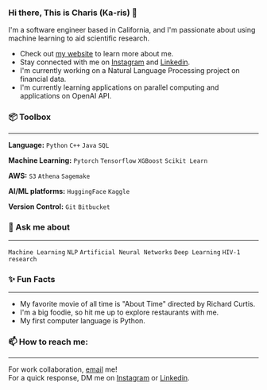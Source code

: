 ### Hi there, This is Charis (Ka-ris) 👋

I'm a software engineer based in California, and I'm passionate about using machine learning to aid scientific research.

- Check out [my website](https://charisliao.github.io/) to learn more about me.
- Stay connected with me on [Instagram](https://www.instagram.com/charisliao/) and [Linkedin](https://www.linkedin.com/in/charisliao/).
- I'm currently working on a Natural Language Processing project on financial data.
- I'm currently learning applications on parallel computing and applications on OpenAI API.

### 📦 Toolbox
----------------------------------------------------------------------------    
**Language:** `Python` `C++` `Java` `SQL`     
    
**Machine Learning:** `Pytorch` `Tensorflow` `XGBoost` `Scikit Learn`     
    
**AWS:** `S3` `Athena` `Sagemake`    
    
**AI/ML platforms:** `HuggingFace` `Kaggle` 

**Version Control:** `Git` `Bitbucket`    
    

### 💬 Ask me about 
---------------------------------------------------------------------------    
`Machine Learning` `NLP` `Artificial Neural Networks` `Deep Learning` `HIV-1 research`    

### ✨ Fun Facts
---------------------------------------------------------------------------- 
- My favorite movie of all time is "About Time" directed by Richard Curtis.    
- I'm a big foodie, so hit me up to explore restaurants with me.
- My first computer language is Python.

  
### 📫 How to reach me:
-----------------------    
For work collaboration, [email](charisliao@berkeley.edu) me!     
For a quick response, DM me on [Instagram](https://www.instagram.com/charisliao/) or [Linkedin](https://www.linkedin.com/in/charisliao/).     
  


<!--
**charisliao/charisliao** is a ✨ _special_ ✨ repository because its `README.md` (this file) appears on your GitHub profile.

Here are some ideas to get you started:

- 🔭 I’m currently working on ...
- 🌱 I’m currently learning ...
- 👯 I’m looking to collaborate on ...
- 🤔 I’m looking for help with ...
- 💬 Ask me about ...
- 📫 How to reach me: ...
- 😄 Pronouns: ...
- ⚡ Fun fact: ...
-->
